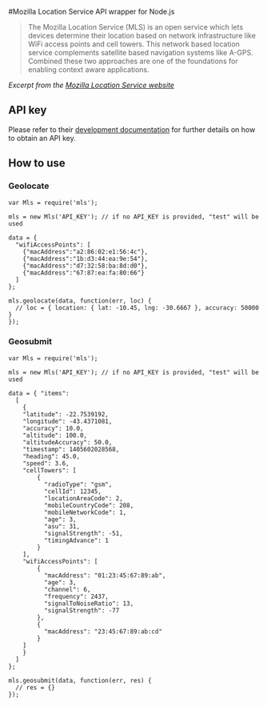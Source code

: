 #Mozilla Location Service API wrapper for Node.js

> The Mozilla Location Service (MLS) is an open service which lets devices determine their location based on network infrastructure like WiFi access points and cell towers. This network based location service complements satellite based navigation systems like A-GPS. Combined these two approaches are one of the foundations for enabling context aware applications.

_Excerpt from the [Mozilla Location Service website](https://location.services.mozilla.com/)_

## API key
Please refer to their [development documentation](https://mozilla-ichnaea.readthedocs.org/en/latest/) for further details on how to obtain an API key.

## How to use

### Geolocate

```
var Mls = require('mls');

mls = new Mls('API_KEY'); // if no API_KEY is provided, "test" will be used

data = {
  "wifiAccessPoints": [
    {"macAddress":"a2:86:02:e1:56:4c"},
    {"macAddress":"1b:d3:44:ea:9e:54"},
    {"macAddress":"d7:32:58:ba:8d:d0"},
    {"macAddress":"67:87:ea:fa:80:66"}
  ]
};

mls.geolocate(data, function(err, loc) {
  // loc = { location: { lat: -10.45, lng: -30.6667 }, accuracy: 50000 }
});
```

### Geosubmit

```
var Mls = require('mls');

mls = new Mls('API_KEY'); // if no API_KEY is provided, "test" will be used

data = { "items": 
  [
    {
    "latitude": -22.7539192,
    "longitude": -43.4371081,
    "accuracy": 10.0,
    "altitude": 100.0,
    "altitudeAccuracy": 50.0,
    "timestamp": 1405602028568,
    "heading": 45.0,
    "speed": 3.6,
    "cellTowers": [
        {
          "radioType": "gsm",
          "cellId": 12345,
          "locationAreaCode": 2,
          "mobileCountryCode": 208,
          "mobileNetworkCode": 1,
          "age": 3,
          "asu": 31,
          "signalStrength": -51,
          "timingAdvance": 1
        }
    ],
    "wifiAccessPoints": [
        {
          "macAddress": "01:23:45:67:89:ab",
          "age": 3,
          "channel": 6,
          "frequency": 2437,
          "signalToNoiseRatio": 13,
          "signalStrength": -77
        },
        {
          "macAddress": "23:45:67:89:ab:cd"
        }
    ]
    }
  ]
};

mls.geosubmit(data, function(err, res) {
  // res = {}
});
```
